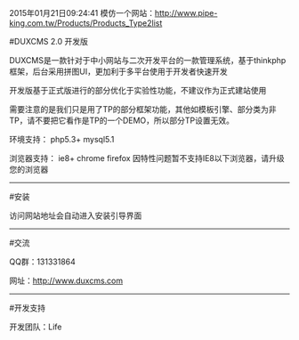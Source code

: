 2015年01月21日09:24:41  模仿一个网站：http://www.pipe-king.com.tw/Products/Products_Type2list

#DUXCMS 2.0 开发版

DUXCMS是一款针对于中小网站与二次开发平台的一款管理系统，基于thinkphp框架，后台采用拼图UI，更加利于多平台使用于开发者快速开发

开发版基于正式版进行的部分优化于实验性功能，不建议作为正式建站使用

需要注意的是我们只是用了TP的部分框架功能，其他如模板引擎、部分类为非TP，请不要把它看作是TP的一个DEMO，所以部分TP设置无效。

环境支持：
php5.3+
mysql5.1

浏览器支持：
ie8+ chrome firefox 
因特性问题暂不支持IE8以下浏览器，请升级您的浏览器

----

#安装

访问网站地址会自动进入安装引导界面

----

#交流

QQ群：131331864
 	
网址：http://www.duxcms.com

----

#开发支持

开发团队：Life